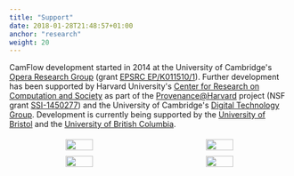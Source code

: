 ```yaml
---
title: "Support"
date: 2018-01-28T21:48:57+01:00
anchor: "research"
weight: 20
---
```


CamFlow development started in 2014 at the University of Cambridge's [Opera Research Group](https://www.cl.cam.ac.uk/research/srg/opera/) (grant [EPSRC EP/K011510/1](http://gow.epsrc.ac.uk/NGBOViewGrant.aspx?GrantRef=EP/K011510/1)).
Further development has been supported by Harvard University's [Center for Research on Computation and Society](https://crcs.seas.harvard.edu/) as part of the [Provenance@Harvard](https://projects.iq.harvard.edu/provenance-at-harvard) project (NSF grant [SSI-1450277](https://nsf.gov/awardsearch/showAward?AWD_ID=1450277)) and the University of Cambridge's [Digital Technology Group](https://www.cl.cam.ac.uk/research/dtg/www/).
Development is currently being supported by the [University of Bristol](http://www.bris.ac.uk/engineering/departments/computerscience/) and the [University of British Columbia](https://www.cs.ubc.ca/labs/nss/html/projects.html).

<style>
.r_row {
  display: flex;
  text-align: center;
}

.r_column {
  flex: 50%;
  padding: 5px;
  margin: auto;
}
</style>

<div class="r_row">
  <div class="r_column">
    <a href="http://www.bristol.ac.uk/engineering/research/cyber-security/" target="_blank"><img src="./images/bristol.png" width="45%"></a></td>
  </div>
  <div class="r_column">
    <a href="http://www.seltzer.com/margo/research" target="_blank"><img src="./images/ubc.png" width="45%"></a>
  </div>
</div>
<div class="r_row">
  <div class="r_column">
    <a href="https://www.cl.cam.ac.uk/research/srg/opera/" target="_blank"><img src="./images/cambridge.png" width="45%"></a>
  </div>
  <div class="r_column">
    <a href="https://syrah.eecs.harvard.edu/" target="_blank"><img src="./images/harvard.png" width="45%"></a>
  </div>
</div>
